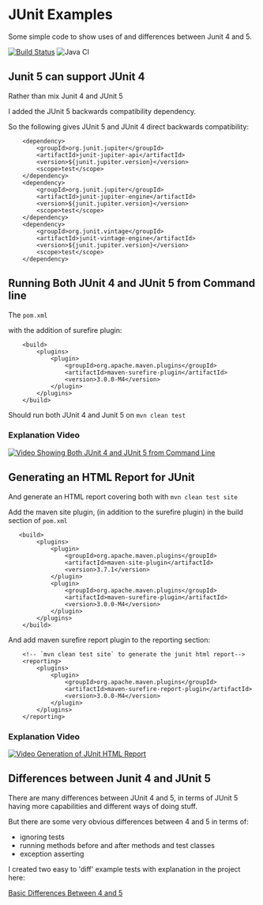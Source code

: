 # JUnit Examples

Some simple code to show uses of and differences between Junit 4 and 5.

[![Build Status](https://travis-ci.org/eviltester/junitexamples.svg?branch=master)](https://travis-ci.org/eviltester/junitexperiments)
![Java CI](https://github.com/eviltester/junitexamples/workflows/Java%20CI/badge.svg)
## Junit 5 can support JUnit 4

Rather than mix Junit 4 and JUnit 5

I added the JUnit 5 backwards compatibility dependency.

So the following gives JUnit 5 and JUnit 4 direct backwards compatibility:

~~~~~~~~
    <dependency>
        <groupId>org.junit.jupiter</groupId>
        <artifactId>junit-jupiter-api</artifactId>
        <version>${junit.jupiter.version}</version>
        <scope>test</scope>
    </dependency>
    <dependency>
        <groupId>org.junit.jupiter</groupId>
        <artifactId>junit-jupiter-engine</artifactId>
        <version>${junit.jupiter.version}</version>
        <scope>test</scope>
    </dependency>
    <dependency>
        <groupId>org.junit.vintage</groupId>
        <artifactId>junit-vintage-engine</artifactId>
        <version>${junit.jupiter.version}</version>
        <scope>test</scope>
    </dependency>
~~~~~~~~


## Running Both JUnit 4 and JUnit 5 from Command line

The `pom.xml`

with the addition of surefire plugin:

~~~~~~~
    <build>
        <plugins>
            <plugin>
                <groupId>org.apache.maven.plugins</groupId>
                <artifactId>maven-surefire-plugin</artifactId>
                <version>3.0.0-M4</version>
            </plugin>
        </plugins>
    </build>
~~~~~~~

Should run both JUnit 4 and Junit 5 on `mvn clean test`

### Explanation Video

[![Video Showing Both JUnit 4 and JUnit 5 from Command Line](http://img.youtube.com/vi/UYyPrZ76G3I/0.jpg)](http://www.youtube.com/watch?v=UYyPrZ76G3I "Running JUnit 4 and 5 from Commandline")

## Generating an HTML Report for JUnit

And generate an HTML report covering both with `mvn clean test site`

Add the maven site plugin, (in addition to the surefire plugin) in the build section of `pom.xml`

~~~~~~~~
   <build>
        <plugins>
            <plugin>
                <groupId>org.apache.maven.plugins</groupId>
                <artifactId>maven-site-plugin</artifactId>
                <version>3.7.1</version>
            </plugin>
            <plugin>
                <groupId>org.apache.maven.plugins</groupId>
                <artifactId>maven-surefire-plugin</artifactId>
                <version>3.0.0-M4</version>
            </plugin>
        </plugins>
    </build>
~~~~~~~~

And add maven surefire report plugin to the reporting section:

~~~~~~~~
    <!-- `mvn clean test site` to generate the junit html report-->
    <reporting>
        <plugins>
            <plugin>
                <groupId>org.apache.maven.plugins</groupId>
                <artifactId>maven-surefire-report-plugin</artifactId>
                <version>3.0.0-M4</version>
            </plugin>
        </plugins>
    </reporting>
~~~~~~~~

### Explanation Video

[![Video Generation of JUnit HTML Report](http://img.youtube.com/vi/aOWWq70-z5o/0.jpg)](http://www.youtube.com/watch?v=aOWWq70-z5o "Generating a JUnit HTML Report")


## Differences between Junit 4 and JUnit 5

There are many differences between JUnit 4 and 5, in terms of JUnit 5 having more capabilities and different ways of doing stuff.

But there are some very obvious differences between 4 and 5 in terms of:

- ignoring tests
- running methods before and after methods and test classes
- exception asserting

I created two easy to 'diff' example tests with explanation in the project here:

[Basic Differences Between 4 and 5](https://github.com/eviltester/junitexperiments/tree/master/src/test/java/compare4and5basics)